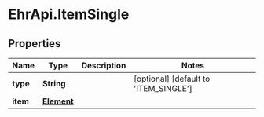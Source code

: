 # EhrApi.ItemSingle

## Properties
Name | Type | Description | Notes
------------ | ------------- | ------------- | -------------
**type** | **String** |  | [optional] [default to &#x27;ITEM_SINGLE&#x27;]
**item** | [**Element**](Element.md) |  | 
